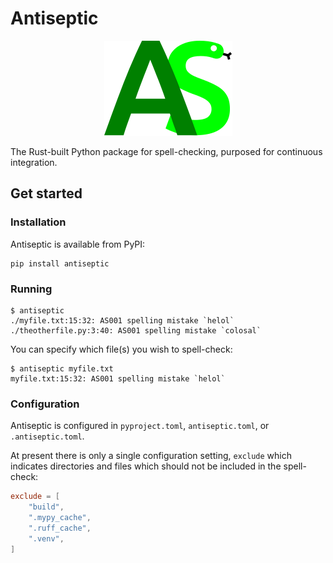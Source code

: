 # Antiseptic

<p align="center">
  <picture align="center">
    <source media="(prefers-color-scheme: dark)" srcset="https://raw.githubusercontent.com/clockback/antiseptic/main/python/antiseptic/assets/logo/logo-dark.svg">
    <source media="(prefers-color-scheme: light)" srcset="https://raw.githubusercontent.com/clockback/antiseptic/main/python/antiseptic/assets/logo/logo-light.svg">
    <img alt="Shows the Antiseptic logo." src="https://raw.githubusercontent.com/clockback/antiseptic/main/python/antiseptic/assets/logo/logo-light.svg">
  </picture>
</p>

The Rust-built Python package for spell-checking, purposed for continuous integration.

## Get started

### Installation

Antiseptic is available from PyPI:

```shell
pip install antiseptic
```

### Running

```console
$ antiseptic
./myfile.txt:15:32: AS001 spelling mistake `helol`
./theotherfile.py:3:40: AS001 spelling mistake `colosal`
```

You can specify which file(s) you wish to spell-check:

```console
$ antiseptic myfile.txt
myfile.txt:15:32: AS001 spelling mistake `helol`
```

### Configuration

Antiseptic is configured in `pyproject.toml`, `antiseptic.toml`, or `.antiseptic.toml`.

At present there is only a single configuration setting, `exclude` which indicates directories and files which should not be included in the spell-check:

```toml
exclude = [
    "build",
    ".mypy_cache",
    ".ruff_cache",
    ".venv",
]
```
